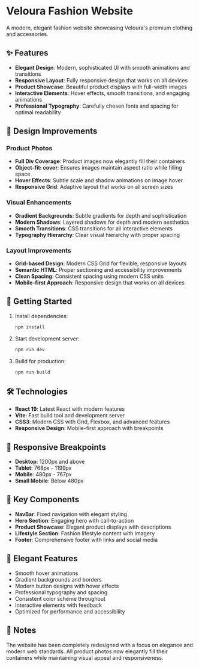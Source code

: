 # Veloura Fashion Website

A modern, elegant fashion website showcasing Veloura's premium clothing and accessories.

## ✨ Features

- **Elegant Design**: Modern, sophisticated UI with smooth animations and transitions
- **Responsive Layout**: Fully responsive design that works on all devices
- **Product Showcase**: Beautiful product displays with full-width images
- **Interactive Elements**: Hover effects, smooth transitions, and engaging animations
- **Professional Typography**: Carefully chosen fonts and spacing for optimal readability

## 🎨 Design Improvements

### Product Photos
- **Full Div Coverage**: Product images now elegantly fill their containers
- **Object-fit: cover**: Ensures images maintain aspect ratio while filling space
- **Hover Effects**: Subtle scale and shadow animations on image hover
- **Responsive Grid**: Adaptive layout that works on all screen sizes

### Visual Enhancements
- **Gradient Backgrounds**: Subtle gradients for depth and sophistication
- **Modern Shadows**: Layered shadows for depth and modern aesthetics
- **Smooth Transitions**: CSS transitions for all interactive elements
- **Typography Hierarchy**: Clear visual hierarchy with proper spacing

### Layout Improvements
- **Grid-based Design**: Modern CSS Grid for flexible, responsive layouts
- **Semantic HTML**: Proper sectioning and accessibility improvements
- **Clean Spacing**: Consistent spacing using modern CSS units
- **Mobile-first Approach**: Responsive design that works on all devices

## 🚀 Getting Started

1. Install dependencies:
   ```bash
   npm install
   ```

2. Start development server:
   ```bash
   npm run dev
   ```

3. Build for production:
   ```bash
   npm run build
   ```

## 🛠️ Technologies

- **React 19**: Latest React with modern features
- **Vite**: Fast build tool and development server
- **CSS3**: Modern CSS with Grid, Flexbox, and advanced features
- **Responsive Design**: Mobile-first approach with breakpoints

## 📱 Responsive Breakpoints

- **Desktop**: 1200px and above
- **Tablet**: 768px - 1199px
- **Mobile**: 480px - 767px
- **Small Mobile**: Below 480px

## 🎯 Key Components

- **NavBar**: Fixed navigation with elegant styling
- **Hero Section**: Engaging hero with call-to-action
- **Product Showcase**: Elegant product displays with descriptions
- **Lifestyle Section**: Fashion lifestyle content with imagery
- **Footer**: Comprehensive footer with links and social media

## 🌟 Elegant Features

- Smooth hover animations
- Gradient backgrounds and borders
- Modern button designs with hover effects
- Professional typography and spacing
- Consistent color scheme throughout
- Interactive elements with feedback
- Optimized for performance and accessibility

## 📝 Notes

The website has been completely redesigned with a focus on elegance and modern web standards. All product photos now elegantly fill their containers while maintaining visual appeal and responsiveness.
